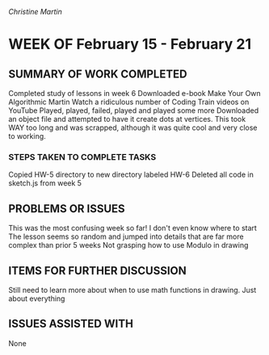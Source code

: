 _Christine Martin_

# **WEEK OF February 15 - February 21**

## **SUMMARY OF WORK COMPLETED**
Completed study of lessons in week 6
Downloaded e-book Make Your Own Algorithmic Martin
Watch a ridiculous number of Coding Train videos on YouTube
Played, played, failed, played and played some more
Downloaded an object file and attempted to have it create dots at vertices.  This took WAY too long and was scrapped, although it was quite cool and very close to working.

### STEPS TAKEN TO COMPLETE TASKS
Copied HW-5 directory to new directory labeled HW-6
Deleted all code in sketch.js from week 5


## **PROBLEMS OR ISSUES**
This was the most confusing week so far! I don't even know where to start
The lesson seems so random and jumped into details that are far more complex than prior 5 weeks
Not grasping how to use Modulo in drawing

## **ITEMS FOR FURTHER DISCUSSION**
Still need to learn more about when to use math functions in drawing.
Just about everything

## **ISSUES ASSISTED WITH**
None
